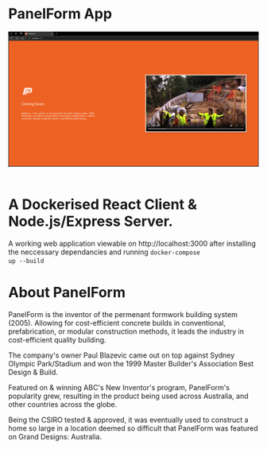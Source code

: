# PanelForm App

<img src="./panelform-app.png" width="1280"/>
<br><br>

# A Dockerised React Client & Node.js/Express Server.

A working web application viewable on http://localhost:3000 after installing the neccessary dependancies and running <code>docker-compose up --build</code>

# About PanelForm

PanelForm is the inventor of the permenant formwork building system (2005). Allowing for cost-efficient concrete builds in conventional, prefabrication, or modular construction methods, it leads the industry in cost-efficient quality building.

The company's owner Paul Blazevic came out on top against Sydney Olympic Park/Stadium and won the 1999 Master Builder's Association Best Design & Build.

Featured on & winning ABC's New Inventor's program, PanelForm's popularity grew, resulting in the product being used across Australia, and other countries across the globe. 

Being the CSIRO tested & approved, it was eventually used to construct a home so large in a location deemed so difficult that PanelForm was featured on Grand Designs: Australia.

